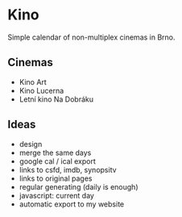 # Kino

Simple calendar of non-multiplex cinemas in Brno.

## Cinemas

- Kino Art
- Kino Lucerna
- Letní kino Na Dobráku

## Ideas

- design
- merge the same days
- google cal / ical export
- links to csfd, imdb, synopsitv
- links to original pages
- regular generating (daily is enough)
- javascript: current day
- automatic export to my website